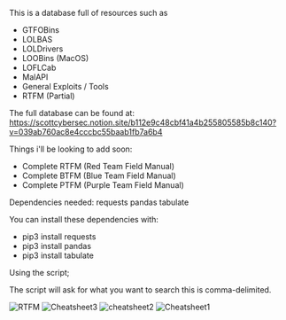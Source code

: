 This is a database full of resources such as 

- GTFOBins
- LOLBAS
- LOLDrivers
- LOOBins (MacOS)
- LOFLCab
- MalAPI
- General Exploits / Tools
- RTFM (Partial)

The full database can be found at:
https://scottcybersec.notion.site/b112e9c48cbf41a4b255805585b8c140?v=039ab760ac8e4cccbc55baab1fb7a6b4

Things i'll be looking to add soon:

- Complete RTFM (Red Team Field Manual)
- Complete BTFM (Blue Team Field Manual)
- Complete PTFM (Purple Team Field Manual)

Dependencies needed: 
requests
pandas
tabulate 

You can install these dependencies with:

- pip3 install requests
- pip3 install pandas
- pip3 install tabulate 

Using the script; 

The script will ask for what you want to search this is comma-delimited.

![RTFM](https://github.com/user-attachments/assets/e5421086-03d1-405c-a7f3-6c516d600676)
![Cheatsheet3](https://github.com/user-attachments/assets/8e759330-5874-4476-8a51-b8227b3266b5)
![cheatsheet2](https://github.com/user-attachments/assets/af07a3e7-ebbd-4ad6-bd26-496fea8a8a3c)
![Cheatsheet1](https://github.com/user-attachments/assets/b4a3ffb7-e8f2-4301-8e6b-b7776bb580f2)
